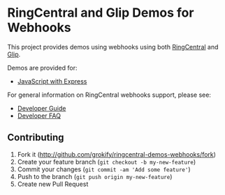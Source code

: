 RingCentral and Glip Demos for Webhooks
=======================================

This project provides demos using webhooks using both [RingCentral](https://developers.ringcentral.co) and [Glip](https://glip.com).

Demos are provided for:

* [JavaScript with Express](https://github.com/grokify/ringcentral-demos-webhooks/tree/master/javascript-express)

For general information on RingCentral webhooks support, please see:

* [Developer Guide](http://ringcentral-api-docs.readthedocs.io/en/latest/webhooks/)
* [Developer FAQ](http://ringcentral-faq.readthedocs.io/en/latest/notifications_subscriptions/)

## Contributing

1. Fork it (http://github.com/grokify/ringcentral-demos-webhooks/fork)
2. Create your feature branch (`git checkout -b my-new-feature`)
3. Commit your changes (`git commit -am 'Add some feature'`)
4. Push to the branch (`git push origin my-new-feature`)
5. Create new Pull Request
